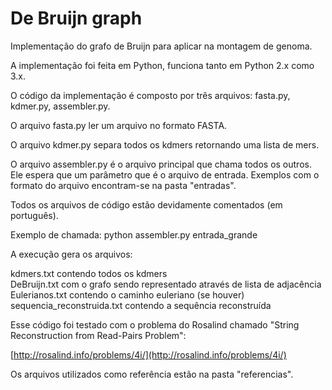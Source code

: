 # De Bruijn graph
Implementação do grafo de Bruijn para aplicar na montagem de genoma.

A implementação foi feita em Python, funciona tanto em Python 2.x como 3.x.

O código da implementação é composto por três arquivos: fasta.py, kdmer.py, assembler.py.

O arquivo fasta.py ler um arquivo no formato FASTA.

O arquivo kdmer.py separa todos os kdmers retornando uma lista de mers.

O arquivo assembler.py é o arquivo principal que chama todos os outros. Ele espera que um parâmetro que é o arquivo de entrada. Exemplos com o formato do arquivo encontram-se na pasta "entradas".

Todos os arquivos de código estão devidamente comentados (em português).

Exemplo de chamada: python assembler.py entrada_grande

A execução gera os arquivos: 

kdmers.txt contendo todos os kdmers</br>
DeBruijn.txt com o grafo sendo representado através de lista de adjacência</br>
Eulerianos.txt contendo o caminho euleriano (se houver)</br>
sequencia_reconstruida.txt contendo a sequência reconstruída

Esse código foi testado com o problema do Rosalind chamado "String Reconstruction from Read-Pairs Problem":</br>

[http://rosalind.info/problems/4i/](http://rosalind.info/problems/4i/)

Os arquivos utilizados como referência estão na pasta "referencias".
